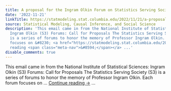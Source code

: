 ```yaml
---
title: A proposal for the Ingram Olkin Forum on Statistics Serving Society
date: '2022-11-21'
linkTitle: https://statmodeling.stat.columbia.edu/2022/11/21/a-proposal-for-the-ingram-olkin-forum-on-statistics-serving-society/
source: Statistical Modeling, Causal Inference, and Social Science
description: 'This email came in from the National Institute of Statistical Sciences:
  Ingram Olkin (S3) Forums: Call for Proposals The Statistics Serving Society (S3)
  is a series of forums to honor the memory of Professor Ingram Olkin. Each forum
  focuses on &#8230; <a href="https://statmodeling.stat.columbia.edu/2022/11/21/a-proposal-for-the-ingram-olkin-forum-on-statistics-serving-society/">Continue
  reading <span class="meta-nav">&#8594;</span></a> ...'
disable_comments: true
---
```

This email came in from the National Institute of Statistical Sciences: Ingram Olkin (S3) Forums: Call for Proposals The Statistics Serving Society (S3) is a series of forums to honor the memory of Professor Ingram Olkin. Each forum focuses on &#8230; <a href="https://statmodeling.stat.columbia.edu/2022/11/21/a-proposal-for-the-ingram-olkin-forum-on-statistics-serving-society/">Continue reading <span class="meta-nav">&#8594;</span></a> ...